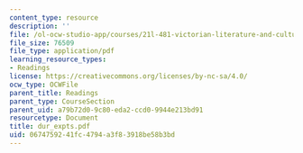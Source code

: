 ```yaml
---
content_type: resource
description: ''
file: /ol-ocw-studio-app/courses/21l-481-victorian-literature-and-culture-spring-2003/0674759241fc4794a3f83918be58b3bd_dur_expts.pdf
file_size: 76509
file_type: application/pdf
learning_resource_types:
- Readings
license: https://creativecommons.org/licenses/by-nc-sa/4.0/
ocw_type: OCWFile
parent_title: Readings
parent_type: CourseSection
parent_uid: a79b72d0-9c80-eda2-ccd0-9944e213bd91
resourcetype: Document
title: dur_expts.pdf
uid: 06747592-41fc-4794-a3f8-3918be58b3bd
---
```

